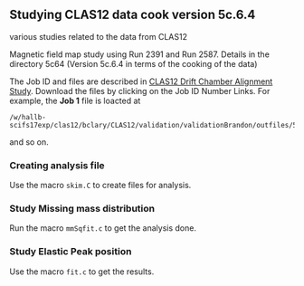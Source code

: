 ## Studying CLAS12 data cook version 5c.6.4
 various studies related to the data from CLAS12

Magnetic field map study using Run 2391 and Run 2587. Details in the directory 5c64 (Version 5c.6.4 in terms of the cooking of the data)

The Job ID and files are described in [CLAS12 Drift Chamber Alignment Study](https://clasweb.jlab.org/wiki/index.php/CLAS12_Drift_Chamber_Alignment_Study). Download the files by clicking on the Job ID Number Links. For example, the __Job 1__ file is loacted at 
```
/w/hallb-scifs17exp/clas12/bclary/CLAS12/validation/validationBrandon/outfiles/5c.6.4/root_out/out_clas_002391.0.9_job1.root
```
and so on.


### Creating analysis file
Use the macro ```skim.C``` to create files for analysis.

### Study Missing mass distribution
Run the macro ```mmSqfit.c``` to get the analysis done.

### Study Elastic Peak position
Use the macro ```fit.c``` to get the results.

